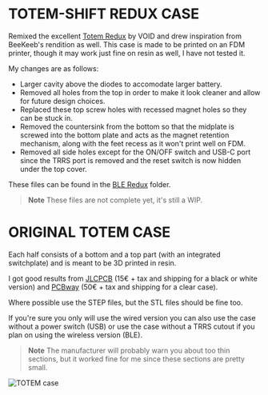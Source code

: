 # TOTEM-SHIFT REDUX CASE

Remixed the excellent [Totem Redux](https://www.printables.com/model/840146-totem-redux) by VOID and drew inspiration from BeeKeeb's rendition as well.
This case is made to be printed on an FDM printer, though it may work just fine on resin as well, I have not tested it.

My changes are as follows:
- Larger cavity above the diodes to accomodate larger battery.
- Removed all holes from the top in order to make it look cleaner and allow for future design choices.
- Replaced these top screw holes with recessed magnet holes so they can be stuck in.
- Removed the countersink from the bottom so that the midplate is screwed into the bottom plate and acts as the magnet retention mechanism, along with the feet recess as it won't print well on FDM.
- Removed all side holes except for the ON/OFF switch and USB-C port since the TRRS port is removed and the reset switch is now hidden under the top cover.

These files can be found in the [BLE Redux](/case/BLE%20Redux) folder.

> **Note**
> These files are not complete yet, it's still a WIP.

# ORIGINAL TOTEM CASE

Each half consists of a bottom and a top part (with an integrated switchplate) and is meant to be 3D printed in resin. 

I got good results from [JLCPCB](https://cart.jlcpcb.com/quote) (15€ + tax and shipping for a black or white version) and [PCBway](https://www.pcbway.com/rapid-prototyping/manufacture/?type=2&reffercode=TOP) (50€ + tax and shipping for a clear case).

Where possible use the STEP files, but the STL files should be fine too.

If you're sure you only will use the wired version you can also use the case without a power switch (USB) or use the case without a TRRS cutout if you plan on using the wireless version (BLE).

> **Note**
> The manufacturer will probably warn you about too thin sections, but it worked fine for me since these sections are pretty small.


![TOTEM case](/docs/images/TOTEM_case.png)